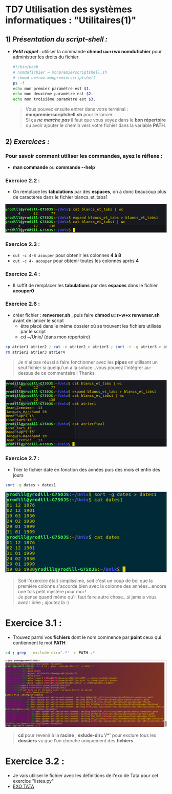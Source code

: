 # **TD7 Utilisation des systèmes informatiques : "Utilitaires(1)"**

## 1) *Présentation du script-shell :*

- *__Petit rappel__* : utiliser la commande **chmod u=+rwx nomdufichier** pour administrer les droits du fichier

  ```bash
  #!/bin/bash
  # nomdufichier = monpremierscriptshell.sh
  # chmod u=+rwx monpremierscriptshell
  ps -f
  echo mon premier paramètre est $1.
  echo mon deuxième paramètre est $2.
  echo mon troisième paramètre est $3.
  ```
  >Vous pouvez ensuite entrer dans votre terminal : **monpremierscriptshell.sh** pour le lancer.  
  Si ça ***ne marche pas*** il faut que vous soyez dans le **bon répertoire** ou avoir ajouter le chemin vers votre fichier dans la variable **PATH**.

## 2) *Exercices :*

### Pour savoir comment utiliser les commandes, ayez le réflexe :
- **man commande** ou **commande --help**

### Exercice 2.2 :

- On remplace les **tabulations** par des **espaces**, on a donc beaucoup plus de caractères dans le fichier blancs_et_tabs1

![](../imgs/tabs&spaces.png)

### Exercice 2.3 :

- `cut -c 4-8 acouper` pour obtenir les colonnes **4 à 8**
- `cut -c 4- acouper` pour obtenir toutes les colonnes après **4**

### Exercice 2.4 :

- Il suffit de remplacer les **tabulations** par des **espaces** dans le fichier **acouper0**

### Exercice 2.6 :

- créer fichier : **renverser.sh** , puis faire **chmod u=r+w+x renverser.sh** avant de lancer le script
  - être placé dans le même dossier où se trouvent les fichiers utilisés par le script
  - cd ~/Unix/ (dans mon répertoire)

```bash
cp atrier1 atrier2 ; cat -n atrier2 > atrier3 ; sort -r -g atrier3 > atrier4 ; cut -f 2- atrier4 > atrierfinal
rm atrier2 atrier3 atrier4
```
> Je n'ai pas réussi à faire fonctionner avec les **pipes** en utilisant un seul fichier si quelqu'un a la soluce...vous pouvez l'intégrer au-dessus de ce commentaire ! Thanks


![](../imgs/atrier.png)

### Exercice 2.7 :

- Trier le fichier date en fonction des années puis des mois et enfin des jours

```bash
sort -g dates > dates1
```

![](../imgs/sort.png)

> Soit l'exercice était simplissime, soit c'est un coup de bol que la première colonne s'accorde bien avec la colonne des années...encore une fois petit mystère pour moi !  
Je pense quand même qu'il faut faire autre chose...si jamais vous avez l'idée ; ajoutez la :)

# Exercice 3.1 :

- Trouvez parmi vos **fichiers** dont le nom commence par **point** ceux qui contiennent le mot
**PATH**


```bash
cd ; grep --exclude-dir='.*' -n PATH .*
```

![](../imgs/grep.png)
> **cd** pour revenir à la **racine** ; **exlude-dir='/*'** pour exclure tous les **dossiers** vu que l'on cherche uniquement des **fichiers**.

# Exercice 3.2 :
- Je vais utiliser le fichier avec les définitions de l'exo de Tata pour cet exercice "listes.py"
- [EXO TATA](../imgs/listes.py)
